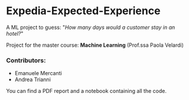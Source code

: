 # Expedia-Expected-Experience

A ML project to guess: "*How many days would a customer stay in an hotel?*"

Project for the master course: **Machine Learning** (Prof.ssa Paola Velardi)

### Contributors: 
 - Emanuele Mercanti
 - Andrea Trianni

You can find a PDF report and a notebook containing all the code.
